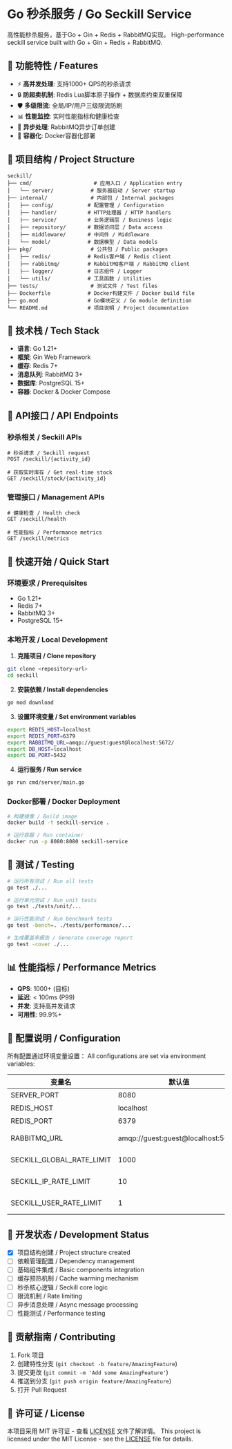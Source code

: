 # Go 秒杀服务 / Go Seckill Service

高性能秒杀服务，基于Go + Gin + Redis + RabbitMQ实现。
High-performance seckill service built with Go + Gin + Redis + RabbitMQ.

## 🚀 功能特性 / Features

- ⚡ **高并发处理**: 支持1000+ QPS的秒杀请求
- 🔒 **防超卖机制**: Redis Lua脚本原子操作 + 数据库约束双重保障
- 🛡️ **多级限流**: 全局/IP/用户三级限流防刷
- 📊 **性能监控**: 实时性能指标和健康检查
- 🔄 **异步处理**: RabbitMQ异步订单创建
- 🐳 **容器化**: Docker容器化部署

## 📁 项目结构 / Project Structure

```
seckill/
├── cmd/                    # 应用入口 / Application entry
│   └── server/            # 服务器启动 / Server startup
├── internal/              # 内部包 / Internal packages
│   ├── config/           # 配置管理 / Configuration
│   ├── handler/          # HTTP处理器 / HTTP handlers
│   ├── service/          # 业务逻辑层 / Business logic
│   ├── repository/       # 数据访问层 / Data access
│   ├── middleware/       # 中间件 / Middleware
│   └── model/            # 数据模型 / Data models
├── pkg/                   # 公共包 / Public packages
│   ├── redis/            # Redis客户端 / Redis client
│   ├── rabbitmq/         # RabbitMQ客户端 / RabbitMQ client
│   ├── logger/           # 日志组件 / Logger
│   └── utils/            # 工具函数 / Utilities
├── tests/                 # 测试文件 / Test files
├── Dockerfile            # Docker构建文件 / Docker build file
├── go.mod                # Go模块定义 / Go module definition
└── README.md             # 项目说明 / Project documentation
```

## 🔧 技术栈 / Tech Stack

- **语言**: Go 1.21+
- **框架**: Gin Web Framework
- **缓存**: Redis 7+
- **消息队列**: RabbitMQ 3+
- **数据库**: PostgreSQL 15+
- **容器**: Docker & Docker Compose

## 📡 API接口 / API Endpoints

### 秒杀相关 / Seckill APIs

```http
# 秒杀请求 / Seckill request
POST /seckill/{activity_id}

# 获取实时库存 / Get real-time stock
GET /seckill/stock/{activity_id}
```

### 管理接口 / Management APIs

```http
# 健康检查 / Health check
GET /seckill/health

# 性能指标 / Performance metrics
GET /seckill/metrics
```

## 🚀 快速开始 / Quick Start

### 环境要求 / Prerequisites

- Go 1.21+
- Redis 7+
- RabbitMQ 3+
- PostgreSQL 15+

### 本地开发 / Local Development

1. **克隆项目 / Clone repository**
```bash
git clone <repository-url>
cd seckill
```

2. **安装依赖 / Install dependencies**
```bash
go mod download
```

3. **设置环境变量 / Set environment variables**
```bash
export REDIS_HOST=localhost
export REDIS_PORT=6379
export RABBITMQ_URL=amqp://guest:guest@localhost:5672/
export DB_HOST=localhost
export DB_PORT=5432
```

4. **运行服务 / Run service**
```bash
go run cmd/server/main.go
```

### Docker部署 / Docker Deployment

```bash
# 构建镜像 / Build image
docker build -t seckill-service .

# 运行容器 / Run container
docker run -p 8080:8080 seckill-service
```

## 🧪 测试 / Testing

```bash
# 运行所有测试 / Run all tests
go test ./...

# 运行单元测试 / Run unit tests
go test ./tests/unit/...

# 运行性能测试 / Run benchmark tests
go test -bench=. ./tests/performance/...

# 生成覆盖率报告 / Generate coverage report
go test -cover ./...
```

## 📊 性能指标 / Performance Metrics

- **QPS**: 1000+ (目标)
- **延迟**: < 100ms (P99)
- **并发**: 支持高并发请求
- **可用性**: 99.9%+

## 🔧 配置说明 / Configuration

所有配置通过环境变量设置：
All configurations are set via environment variables:

| 变量名 | 默认值 | 说明 |
|--------|--------|------|
| SERVER_PORT | 8080 | 服务端口 |
| REDIS_HOST | localhost | Redis主机 |
| REDIS_PORT | 6379 | Redis端口 |
| RABBITMQ_URL | amqp://guest:guest@localhost:5672/ | RabbitMQ连接URL |
| SECKILL_GLOBAL_RATE_LIMIT | 1000 | 全局限流QPS |
| SECKILL_IP_RATE_LIMIT | 10 | IP限流QPS |
| SECKILL_USER_RATE_LIMIT | 1 | 用户限流QPS |

## 📝 开发状态 / Development Status

- [x] 项目结构创建 / Project structure created
- [ ] 依赖管理配置 / Dependency management
- [ ] 基础组件集成 / Basic components integration
- [ ] 缓存预热机制 / Cache warming mechanism
- [ ] 秒杀核心逻辑 / Seckill core logic
- [ ] 限流机制 / Rate limiting
- [ ] 异步消息处理 / Async message processing
- [ ] 性能测试 / Performance testing

## 🤝 贡献指南 / Contributing

1. Fork 项目
2. 创建特性分支 (`git checkout -b feature/AmazingFeature`)
3. 提交更改 (`git commit -m 'Add some AmazingFeature'`)
4. 推送到分支 (`git push origin feature/AmazingFeature`)
5. 打开 Pull Request

## 📄 许可证 / License

本项目采用 MIT 许可证 - 查看 [LICENSE](LICENSE) 文件了解详情。
This project is licensed under the MIT License - see the [LICENSE](LICENSE) file for details.
